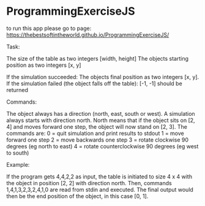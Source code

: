 # ProgrammingExerciseJS

to run this app please go to page: https://thebestsoftintheworld.github.io/ProgrammingExerciseJS/

Task:

The size of the table as two integers [width, height] The objects starting position as two integers [x, y]

If the simulation succeeded: The objects final position as two integers [x, y]. If the simulation failed (the object falls off the table): [-1, -1] should be returned

Commands:

The object always has a direction (north, east, south or west). A simulation always starts with direction north. North means that if the object sits on [2, 4] and moves forward one step, the object will now stand on [2, 3]. The commands are: 0 = quit simulation and print results to stdout 1 = move forward one step 2 = move backwards one step 3 = rotate clockwise 90 degrees (eg north to east) 4 = rotate counterclockwise 90 degrees (eg west to south)

Example:

If the program gets 4,4,2,2 as input, the table is initiated to size 4 x 4 with the object in position [2, 2] with direction north. Then, commands 1,4,1,3,2,3,2,4,1,0 are read from stdin and executed. The final output would then be the end position of the object, in this case [0, 1].
